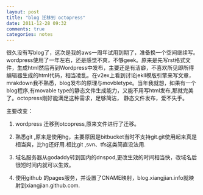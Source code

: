 ```yaml
---
layout: post
title: "blog 迁移到 octopress"
date: 2011-12-28 09:32
comments: true
categories: notes
---
```


很久没有写blog了，这次是我的aws一周年试用到期了，准备换一个空间继续写。wordpress使用了一年左右，还是感觉不爽，不够geek。原来是先写rst格式文件，生成html然后再到Wordpress中发布，主要还是有洁癖，不喜欢所见即所得编辑器生成的html代码，相当凌乱。在v2ex上看到讨论jekll模版引擎来写文章，mrakdown我不熟悉，blog发布的原理与movbletype。当年我就想，如果有一个blog程序,有movable type的静态文件生成能力，又能不用写html发布,那就完美了。octopress刚好能满足这种需求，足够简洁， 静态文件发布，爱不失手。



主要改变：
 
1. wordpress 迁移到otcopress,原来文件进行了迁移。

2. 熟悉git ,原来是使用hg，主要原因是bitbucket当时不支持git.git使用起来真是相当爽，比hg还好用.相比git ,svn、tfs这类简直没法用.

3. 域名服务器从godaddy转到国内的dnspod,更改生效的时间相当快，改域名后很短时间内就可以生效。

4. 使用github 的pages服务，并设置了CNAME映射，blog.xiangjian.info就映射到xiangjian.github.com.

